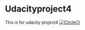 # Udacityproject4
This is for udacity project4
[![CircleCI](https://circleci.com/gh/peyushjain1/Udacityproject4.svg?style=svg)](https://circleci.com/gh/peyushjain1/circleci-docs)